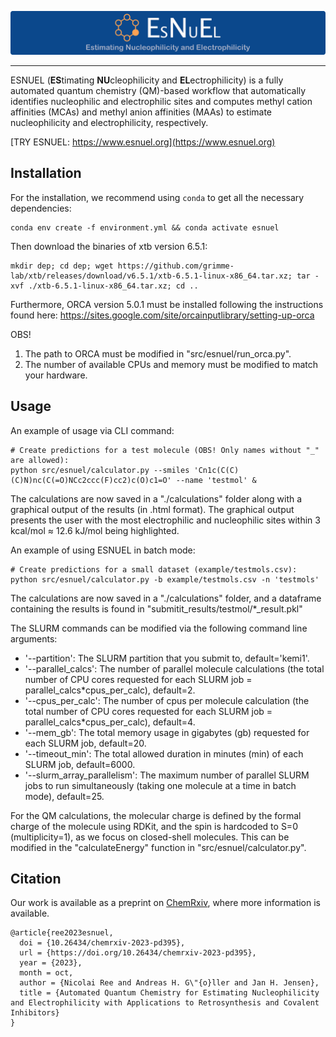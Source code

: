 <p align="center">
  <img src="image/logo.png"/>
</p>

---

ESNUEL (**ES**timating **NU**cleophilicity and **EL**ectrophilicity) is a fully automated quantum chemistry (QM)-based workflow that automatically identifies nucleophilic and electrophilic sites and computes methyl cation affinities (MCAs) and methyl anion affinities (MAAs) to estimate nucleophilicity and electrophilicity, respectively.

[TRY ESNUEL: https://www.esnuel.org](https://www.esnuel.org)

## Installation

For the installation, we recommend using `conda` to get all the necessary dependencies:

    conda env create -f environment.yml && conda activate esnuel


Then download the binaries of xtb version 6.5.1:

    mkdir dep; cd dep; wget https://github.com/grimme-lab/xtb/releases/download/v6.5.1/xtb-6.5.1-linux-x86_64.tar.xz; tar -xvf ./xtb-6.5.1-linux-x86_64.tar.xz; cd ..


Furthermore, ORCA version 5.0.1 must be installed following the instructions found here: https://sites.google.com/site/orcainputlibrary/setting-up-orca

OBS! 
  1) The path to ORCA must be modified in "src/esnuel/run_orca.py".
  2) The number of available CPUs and memory must be modified to match your hardware.


## Usage

An example of usage via CLI command:

    # Create predictions for a test molecule (OBS! Only names without "_" are allowed):
    python src/esnuel/calculator.py --smiles 'Cn1c(C(C)(C)N)nc(C(=O)NCc2ccc(F)cc2)c(O)c1=O' --name 'testmol' &
    

The calculations are now saved in a "./calculations" folder along with a graphical output of the results (in .html format).
The graphical output presents the user with the most electrophilic and nucleophilic sites within 3 kcal/mol ≈ 12.6 kJ/mol being highlighted.

An example of using ESNUEL in batch mode:

    # Create predictions for a small dataset (example/testmols.csv):
    python src/esnuel/calculator.py -b example/testmols.csv -n 'testmols'

The calculations are now saved in a "./calculations" folder, and a dataframe containing the results is found in "submitit_results/testmol/*_result.pkl"


The SLURM commands can be modified via the following command line arguments:
  - '--partition': The SLURM partition that you submit to, default='kemi1'.
  - '--parallel_calcs': The number of parallel molecule calculations (the total number of CPU cores requested for each SLURM job = parallel_calcs*cpus_per_calc), default=2.
  - '--cpus_per_calc': The number of cpus per molecule calculation (the total number of CPU cores requested for each SLURM job = parallel_calcs*cpus_per_calc), default=4.
  - '--mem_gb': The total memory usage in gigabytes (gb) requested for each SLURM job, default=20.
  - '--timeout_min': The total allowed duration in minutes (min) of each SLURM job, default=6000.
  - '--slurm_array_parallelism': The maximum number of parallel SLURM jobs to run simultaneously (taking one molecule at a time in batch mode), default=25.


  For the QM calculations, the molecular charge is defined by the formal charge of the molecule using RDKit, and the spin is hardcoded to S=0 (multiplicity=1), as we focus on closed-shell molecules.
  This can be modified in the "calculateEnergy" function in "src/esnuel/calculator.py".


## Citation 

Our work is available as a preprint on [ChemRxiv](https://doi.org/10.26434/chemrxiv-2023-pd395), where more information is available. 
```
@article{ree2023esnuel,
  doi = {10.26434/chemrxiv-2023-pd395},
  url = {https://doi.org/10.26434/chemrxiv-2023-pd395},
  year = {2023},
  month = oct,
  author = {Nicolai Ree and Andreas H. G\"{o}ller and Jan H. Jensen},
  title = {Automated Quantum Chemistry for Estimating Nucleophilicity and Electrophilicity with Applications to Retrosynthesis and Covalent Inhibitors}
}
```
